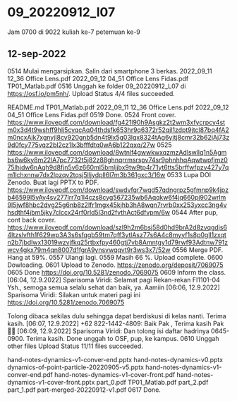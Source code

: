 # 09_20220912_l07
Jam 0700 di 9022 kuliah ke-7 petemuan ke-9


## 12-sep-2022
0514 Mulai mengarsipkan. Salin dari smartphone 3 berkas.
2022_09_11 12_36 Office Lens.pdf
2022_09_12 04_51 Office Lens Fidas.pdf
TP01_Matlab.pdf
0516 Unggah ke folder 09_20220912_L07 di https://osf.io/pm5nh/.
Upload Status
4/4 files succeeded.

README.md
TP01_Matlab.pdf
2022_09_11 12_36 Office Lens.pdf
2022_09_12 04_51 Office Lens Fidas.pdf
0519 Done.
0524 Front cover.
https://www.ilovepdf.com/download/fg421l90h9Asgkz2t2wm3xfycrpcy4stm0x3d4t9wshff9hlj5cyqcAq04thdsfk653hr9q6372r52qjl1zdpt9jtcl87bq4fA2m0ncxAjk7xgnyjl8cy920gnb5dn4t9lx5g03lgx8324tAg6yjtj8cmr32b62jAj73z9d0fcy775vqz2bl2cz1lx3bfffdtq0wA6b122qxq/27w
0525
https://www.ilovepdf.com/download/8wtnlf4gwwkwxqzmzAdlswllq1n5Agmbs6w6ky8m22lA7pc7732t5j82z88ghnqrrmsrspv74sr9phnhhqAqwtwpfjmz075lhjdw6nAqh9d8fjn5v6z660ml5bmljjbx9tw9tp4r71yt6tts5brffwfpzv427y7qm1lchxnnw7dx2lpzqv2tqsj5lljydpll6l7m3b361gxc3/16w
0533 Lupa DOI Zenodo. Buat lagi PPTX to PDF.
https://www.ilovepdf.com/download/swdvfqr7wqd57qdngrpz5gfmnp9k4jpzb46599l5yAy4sv277lrr7q1l4czs8cyg567235wb6Aqqkw6f4jq660pj902wrlm9l5jwf8hbc2dvg25g6nb8z2lfr1mgx45kjhb3hA8wqn7rvrb0xx253yxcc3ng4vhsdthf4jbm5jky7clccx24rf0rld5l3nd2fvthAct6dfvpm/6w
0544 After pup, cont back cover.
https://www.ilovepdf.com/download/szl9h2m6bsj58d0hd9brA2d8zvqgdjs64ltzslvfth1f629wp3A3s6sfqgb59tm7qff3ytlAsz77s6A4c8myyf1s8p0gll1zxqtn2b7jbdlwx13019wzvjfkq25rtbxfpy460gtj7vb8Amntgy1d79rwf93Adtnw791zwcv4gkx79m4qn8007d1fgrA9ynsvwqqvt9r3ws3x7/52w
0556 Merge PDF. Hang at 59%.
0557 Ulangi lagi.
0559 Masih 66 %. Upload complete.
0600 Dowloading.
0601 Upload to Zenodo.
https://zenodo.org/deposit/7069075
0605 Done https://doi.org/10.5281/zenodo.7069075
0609 Inform the class.
[06:04, 12.9.2022] Sparisoma Viridi: Selamat pagi Rekan-rekan FI1101-04 Ysh., semoga semua selalu sehat dan baik, ya. Aamiin
[06:06, 12.9.2022] Sparisoma Viridi: Silakan untuk materi pagi ini
https://doi.org/10.5281/zenodo.7069075

Tolong dibaca sekilas dulu sehingga dapat berdiskusi di kelas nanti. Terima kasih.
[06:07, 12.9.2022] +62 822-1442-4809: Baik Pak , Terima kasih Pak 🙏🏻
[06:09, 12.9.2022] Sparisoma Viridi: Dan tolong isi daftar hadrinya 0645-0900. Terima kasih.
Done unggah to OSF, pup, ke kampus.
0610 Unggah other files
Upload Status
11/11 files succeeded.

hand-notes-dynamics-v1-conver-end.pptx
hand-notes-dynamics-v0.pptx
dynamics-of-point-particle-20220905-v5.pptx
hand-notes-dynamics-v1-conver-end.pdf
hand-notes-dynamics-v1-cover-front.pdf
hand-notes-dynamics-v1-cover-front.pptx
part_0.pdf
TP01_Matlab.pdf
part_2.pdf
part_1.pdf
part-merged-20220912-v1.pdf
0617 Done.
